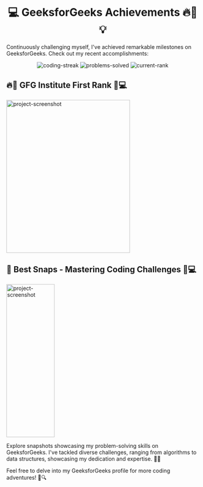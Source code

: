 <h1 align="center">💻 GeeksforGeeks Achievements 🔥🌟💡</h1>

<p>Continuously challenging myself, I've achieved remarkable milestones on GeeksforGeeks. Check out my recent accomplishments:</p>

<!-- Replace the placeholders with your actual stats and images -->
<p align="center">
    <img src="https://img.shields.io/badge/Coding_Streak-40_days-brightgreen" alt="coding-streak">
    <img src="https://img.shields.io/badge/Problems_Solved-120+-blue" alt="problems-solved">
    <img src="https://img.shields.io/badge/Current_Rank-Top_5_percent-orange" alt="current-rank">
</p>

<h2>🔥🏅 GFG Institute First Rank 📸💻</h2>
<img  align="center" src="https://i.postimg.cc/Gt9FmfNZ/Screenshot-2024-01-17-225027.png" alt="project-screenshot" width="80%" height="400/">

<h2>🌟 Best Snaps - Mastering Coding Challenges 📸💻</h2>

<!-- You can also add a snapshot or screenshot of your streak for visual representation -->
<img src="https://i.postimg.cc/v8X2HF1S/Screenshot-2024-01-17-224742.png" alt="project-screenshot" width="50%" height="400/">

<p>Explore snapshots showcasing my problem-solving skills on GeeksforGeeks. I've tackled diverse challenges, ranging from algorithms to data structures, showcasing my dedication and expertise. 🧠💡</p>

<p>Feel free to delve into my GeeksforGeeks profile for more coding adventures! 🚀🔍</p>
